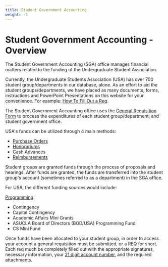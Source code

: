 ```yaml
---
title: Student Government Accounting
weight: -1
---
```


# Student Government Accounting - Overview

The Student Government Accounting (SGA) office manages financial matters
related to the funding of the Undergraduate Student Association.

Currently, the Undergraduate Students Association (USA) has over 700
student group/departments in our database, alone. As an effort to aid
the student groups/departments, we have placed as many documents, forms,
instructions and PowerPoint Presentations on this website for your
convenience. For example: [How To Fill Out a
Req](/docs/req-howto.pdf).

The Student Government Accounting office uses the [<span
class="underline">General Requisition
Form</span>](/funding/sga/req) to process the expenditures of
each student group/department, and student government office.

USA's funds can be utilized through 4 main methods:

- [Purchase
    Orders](/funding/sgahandbook/obtain_po.php)
- [<span
    class="underline">Honorariums</span>](/funding/sgahandbook/honorariums.php)
- [Cash
    Advances](/funding/sgahandbook/cash_advances.php)
- [<span
    class="underline">Reimbursements</span>](/funding/sgahandbook/pers_reimburse.php)

Student groups are granted funds through the process of proposals and
hearings. After funds are granted, the funds are transferred into the
student group's account (sometimes referred to as a department) in the
SGA office.

For USA, the different funding sources would include:

[Programming](/funding/programming):

- Contingency
- Capital Contingency
- Academic Affairs Mini Grants
- ASUCLA Board of Directors (BOD/USA) Programming Fund
- CS Mini Fund

Once funds have been allocated to your student group, in order to access
your account a general requisition must be submitted, or a REQ for
short. Each req much be completely filled out with the appropriate
signatures, necessary information, your [21
digit account number](/docs/accounthelp.pdf), and the required
attachments.
